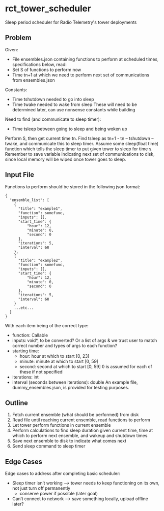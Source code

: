 # rct_tower_scheduler
Sleep period scheduler for Radio Telemetry's tower deployments

## Problem
Given:
-	File ensembles.json containing functions to perform at scheduled times, specifications below, read:
  -	Set S of functions to perform now
  -	Time tn+1 at which we need to perform next set of communications from ensembles.json

Constants:
-	Time tshutdown needed to go into sleep
-	Time twake needed to wake from sleep
These will need to be determined later, can use nonsense constants while building

Need to find (and communicate to sleep timer):
-	Time tsleep between going to sleep and being woken up

Perform S, then get current time tn.
Find tsleep as tn+1 - tn – tshutdown – twake, and communicate this to sleep timer.
Assume some sleep(float time) function which tells the sleep timer to put given tower to sleep for time s.
Remember to save variable indicating next set of communications to disk, since local memory will be wiped once tower goes to sleep.

## Input File
Functions to perform should be stored in the following json format:
```
{
  "ensemble_list": [
    {
      "title": "example1",
      "function": somefunc,
      "inputs": [],
      "start_time": {
          "hour": 12,
          "minute": 0,
          "second": 0
      },
      "iterations": 5,
      "interval": 60
    },
    {
      "title": "example2",
      "function": somefunc,
      "inputs": [],
      "start_time": {
          "hour": 12,
          "minute": 0,
          "second": 0
      },
      "iterations": 5,
      "interval": 60
    }
    ...etc...
  ]
}
```
With each item being of the correct type:
- function: Callable
- inputs: void*, to be converted? Or a list of args & we trust user to match correct number and types of args to each function?
- starting time:
  - hour: hour at which to start [0, 23]
  - minute: minute at which to start [0, 59]
  - second: second at which to start [0, 59]
  0 is assumed for each of these if not specified
- iterations: int
- interval (seconds between iterations): double
An example file, dummy_ensembles.json, is provided for testing purposes.

## Outline
1.	Fetch current ensemble (what should be performed) from disk
2.	Read file until reaching current ensemble, read functions to perform
3.	Let tower perform functions in current ensemble
4.	Perform calculations to find sleep duration given current time, time at which to perform next ensemble, and wakeup and shutdown times
5.	Save next ensemble to disk to indicate what comes next
6.	Send sleep command to sleep timer

## Edge Cases
Edge cases to address after completing basic scheduler:
- Sleep timer isn’t working --> tower needs to keep functioning on its own, not just turn off permanently
  - conserve power if possible (later goal)
- Can’t connect to network --> save something locally, upload offline later?
